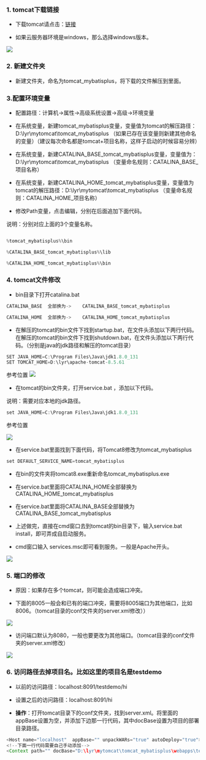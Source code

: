### 1. tomcat下载链接

- 下载tomcat请点击：[链接](https://tomcat.apache.org/download-80.cgi)

- 如果云服务器环境是windows，那么选择windows版本。

![](https://img2020.cnblogs.com/blog/1043814/202104/1043814-20210412212918414-978444342.png)

### 2. 新建文件夹

- 新建文件夹，命名为tomcat_mybatisplus，将下载的文件解压到里面。

### 3.配置环境变量

- 配置路径：计算机→属性→高级系统设置→高级→环境变量

- 在系统变量，新建tomcat_mybatisplus变量，变量值为tomcat的解压路径：D:\lyr\mytomcat\tomcat_mybatisplus  （如果已存在该变量则新建其他命名的变量）（建议每次命名都是tomcat+项目名称，这样子启动的时候容易分辨）

- 在系统变量，新建CATALINA_BASE_tomcat_mybatisplus变量，变量值为：D:\lyr\mytomcat\tomcat_mybatisplus （变量命名规则：CATALINA_BASE_项目名称）

- 在系统变量，新建CATALINA_HOME_tomcat_mybatisplus变量，变量值为tomcat的解压路径：D:\lyr\mytomcat\tomcat_mybatisplus （变量命名规则：CATALINA_HOME_项目名称）

- 修改Path变量，点击编辑，分别在后面追加下面代码。

说明：分别对应上面的3个变量名称。

```java

%tomcat_mybatisplus%\bin

%CATALINA_BASE_tomcat_mybatisplus%\lib

%CATALINA_HOME_tomcat_mybatisplus%\bin

```
### 4. tomcat文件修改

- bin目录下打开catalina.bat

```java
CATALINA_BASE  全部换为->    CATALINA_BASE_tomcat_mybatisplus

CATALINA_HOME  全部换为->    CATALINA_HOME_tomcat_mybatisplus
```
- 在解压的tomcat的bin文件下找到startup.bat，在文件头添加以下两行代码。在解压的tomcat的bin文件下找到shutdown.bat，在文件头添加以下两行代码。（分别是java的jdk路径和解压的tomcat目录）

```java
SET JAVA_HOME=C:\Program Files\Java\jdk1.8.0_131
SET TOMCAT_HOME=D:\lyr\apache-tomcat-8.5.61
```

参考位置
![](https://img2020.cnblogs.com/blog/1043814/202104/1043814-20210412212605147-1558659967.png)

- 在tomcat的bin文件夹，打开service.bat ，添加以下代码。

说明：需要对应本地的jdk路径。

```java
set JAVA_HOME=C:\Program Files\Java\jdk1.8.0_131
```
参考位置

![](https://img2020.cnblogs.com/blog/1043814/202104/1043814-20210412212005425-1801379394.png)

- 在service.bat里面找到下面代码，将Tomcat8修改为tomcat_mybatisplus

```java
set DEFAULT_SERVICE_NAME=tomcat_mybatisplus
```

- 在bin的文件夹将tomcat8.exe重新命名tomcat_mybatisplus.exe

- 在service.bat里面将CATALINA_HOME全部替换为CATALINA_HOME_tomcat_mybatisplus

- 在service.bat里面将CATALINA_BASE全部替换为CATALINA_BASE_tomcat_mybatisplus

- 上述做完，直接在cmd窗口去到tomcat的bin目录下，输入service.bat install，即可弄成自启动服务。

- cmd窗口输入 services.msc即可看到服务。一般是Apache开头。

![](https://img2020.cnblogs.com/blog/1043814/202104/1043814-20210412212228480-636512739.png)

### 5. 端口的修改

- 原因：如果存在多个tomcat，则可能会造成端口冲突。

- 下面的8005一般会和已有的端口冲突，需要将8005端口为其他端口，比如8006。（tomcat目录的conf文件夹的server.xml修改））

![](https://img2020.cnblogs.com/blog/1043814/202104/1043814-20210412212321172-556869032.png)

- 访问端口默认为8080，一般也要更改为其他端口。（tomcat目录的conf文件夹的server.xml修改）

![](https://img2020.cnblogs.com/blog/1043814/202104/1043814-20210412212339959-1259407899.png)

### 6. 访问路径去掉项目名。比如这里的项目名是testdemo

- 以前的访问路径：localhost:8091/testdemo/hi

- 设置之后的访问路径：localhost:8091/hi

- **操作**：打开tomcat目录下的conf文件夹，找到server.xml。将里面的appBase设置为空，并添加下边那一行代码，其中docBase设置为项目的部署目录路径。

```java
<Host name="localhost"  appBase="" unpackWARs="true" autoDeploy="true">
<!--下面一行代码需要自己手动添加-->
<Context path="" docBase="D:\lyr\mytomcat\tomcat_mybatisplus\webapps\testdemo" debug="0" reloadable="true" crossContext="true"/>
```
